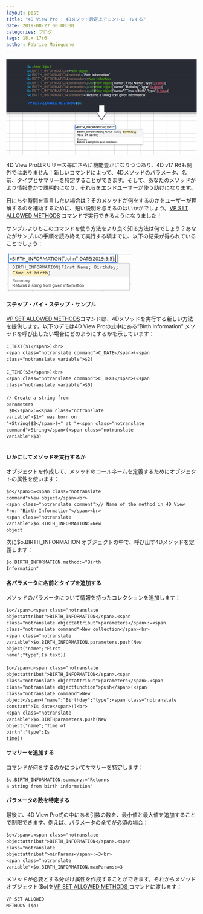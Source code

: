 ```yaml
---
layout: post
title: "4D View Pro : 4Dメソッド設定上でコントロールする"
date: 2019-08-27 00:00:00
categories: ブログ
tags: 18.x 17r6
author: Fabrice Mainguene
---
```



![method-1](/images/blog/08/27/method-1.jpg)

4D View ProはRリリース毎にさらに機能豊かになりつつあり、4D v17 R6も例外ではありません！新しいコマンドによって、4Dメソッドのパラメータ、名前、タイプとサマリーを特定することができます。そして、あなたのメソッドがより情報豊かで説明的になり、それらをエンドユーザーが使う助けになります。

日にちや時間を宣言したい場合は？そのメソッドが何をするのかをユーザーが理解するのを補助するために、短い説明を与えるのはいかがでしょう。<a href="https://doc.4d.com/4Dv17R6/4D/17-R6/VP-SET-ALLOWED-METHODS.301-4433810.ja.html"><span class="notranslate command">VP SET ALLOWED METHODS</span></a> コマンドで実行できるようになりました！

サンプルよりもこのコマンドを使う方法をより良く知る方法は何でしょう？あなたがサンプルの手順を読み終えて実行する頃までに、以下の結果が得られていることでしょう：

![BirthInformation](/images/blog/08/27/BirthInformation.png)

#### ステップ・バイ・ステップ・サンプル

<a href="https://doc.4d.com/4Dv17R6/4D/17-R6/VP-SET-ALLOWED-METHODS.301-4433810.ja.html"><span class="notranslate command">VP SET ALLOWED METHODS</span></a>コマンドは、4Dメソッドを実行する新しい方法を提供します。以下のデモは4D View Proの式中にある”Birth Information” メソッドを呼び出したい場合にどのようにするかを示しています：

<code class="fourd"><span class="notranslate command">C_TEXT</span>(<span class="notranslate variable">$1</span>)<br>
<span class="notranslate command">C_DATE</span>(<span class="notranslate variable">$2</span>)<br>
<span class="notranslate command">C_TIME</span>(<span class="notranslate variable">$3</span>)<br>
<span class="notranslate command">C_TEXT</span>(<span class="notranslate variable">$0</span>)<br>
<span class="notranslate comment">// Create a string from parameters</span><br>
<span class="notranslate variable">$0</span>:=<span class="notranslate variable">$1</span>+" was born on "+<span class="notranslate command">String</span>(<span class="notranslate variable">$2</span>)+" at "+<span class="notranslate command">String</span>(<span class="notranslate variable">$3</span>)<br>
</code>

#### いかにしてメソッドを実行するか

オブジェクトを作成して、メソッドのコールネームを定義するためにオブジェクトの属性を使います：

<code class="fourd"><span class="notranslate variable">$o</span>:=<span class="notranslate command">New object</span><br>
<span class="notranslate comment">// Name of the method in 4D View Pro: "Birth Information"</span><br>
<span class="notranslate variable">$o</span>.<span class="notranslate objectattribut">BIRTH_INFORMATION</span>:=<span class="notranslate command">New object</span></code>

次に<span class="notranslate variable">$o</span>.<span class="notranslate objectattribut">BIRTH_INFORMATION</span> オブジェクトの中で、呼び出す4Dメソッドを定義します：

<code class="fourd"><span class="notranslate variable">$o</span>.<span class="notranslate objectattribut">BIRTH_INFORMATION</span>.<span class="notranslate objectattribut">method</span>:="Birth Information"</code>

#### 各パラメータに名前とタイプを追加する

メソッドのパラメータについて情報を持ったコレクションを追加します：

<code class="fourd"><span class="notranslate variable">$o</span>.<span class="notranslate objectattribut">BIRTH_INFORMATION</span>.<span class="notranslate objectattribut">parameters</span>:=<span class="notranslate command">New collection</span><br>
<span class="notranslate variable">$o</span>.<span class="notranslate objectattribut">BIRTH_INFORMATION</span>.<span class="notranslate objectattribut">parameters</span>.<span class="notranslate objectfunction">push</span>(<span class="notranslate command">New object</span>("name";"First name";"type";<span class="notranslate constant">Is text</span>))<br>
<span class="notranslate variable">$o</span>.<span class="notranslate objectattribut">BIRTH_INFORMATION</span>.<span class="notranslate objectattribut">parameters</span>.<span class="notranslate objectfunction">push</span>(<span class="notranslate command">New object</span>("name";"Birthday";"type";<span class="notranslate constant">Is date</span>))<br>
<span class="notranslate variable">$o</span>.<span class="notranslate objectattribut">BIRTH</span><span class="notranslate objectattribut">parameters</span>.<span class="notranslate objectfunction">push</span>(<span class="notranslate command">New object</span>("name";"Time of birth";"type";<span class="notranslate constant">Is time</span>))</code>

#### サマリーを追加する

コマンドが何をするのかについてサマリーを特定します：

<code class="fourd"><span class="notranslate variable">$o</span>.<span class="notranslate objectattribut">BIRTH_INFORMATION</span>.<span class="notranslate objectattribut">summary</span>:="Returns a string from birth information"</code>

#### パラメータの数を特定する

最後に、4D View Pro式の中にある引数の数を、最小値と最大値を追加することで制限できます。例えば、パラメータの全てが必須の場合：

<code class="fourd"><span class="notranslate variable">$o</span>.<span class="notranslate objectattribut">BIRTH_INFORMATION</span>.<span class="notranslate objectattribut">minParams</span>:=3<br>
<span class="notranslate variable">$o</span>.<span class="notranslate objectattribut">BIRTH_INFORMATION</span>.<span class="notranslate objectattribut">maxParams</span>:=3</code>

メソッドが必要とする分だけ属性を作成することができます。それからメソッドオブジェクト(<span class="notranslate variable">$o</span>)を<a href="https://doc.4d.com/4Dv17R6/4D/17-R6/VP-SET-ALLOWED-METHODS.301-4433810.fe.html"><span class="notranslate method">VP SET ALLOWED METHODS </span></a> コマンドに渡します：

<code class="fourd"><span class="notranslate method">VP SET ALLOWED METHODS</span> (<span class="notranslate variable">$o</span>)</code>
